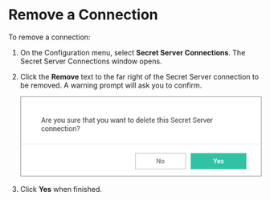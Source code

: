[title]: # (Remove a Connection)
[tags]: # (remove, connect, secret server)
[priority]: # (302)

# Remove a Connection

To remove a connection:

1. On the Configuration menu, select **Secret Server Connections**. The Secret Server Connections window opens.

2. Click the **Remove** text to the far right of the Secret Server connection to be removed. A warning prompt will ask you to confirm.

   ![](images/connect-6.png)

3. Click **Yes** when finished.